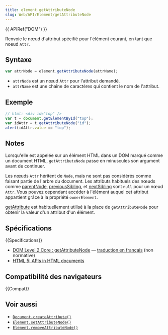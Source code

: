 ```yaml
---
title: element.getAttributeNode
slug: Web/API/Element/getAttributeNode
---
```


{{ APIRef("DOM") }}

Renvoie le nœud d'attribut spécifié pour l'élément courant, en tant que noeud `Attr`.

## Syntaxe

```js
var attrNode = element.getAttributeNode(attrName);
```

- `attrNode` est un nœud `Attr` pour l'attribut demandé.
- `attrName` est une chaîne de caractères qui contient le nom de l'attribut.

## Exemple

```js
// html: <div id="top" />
var t = document.getElementById("top");
var idAttr = t.getAttributeNode("id");
alert(idAttr.value == "top");
```

## Notes

Lorsqu'elle est appelée sur un élément HTML dans un DOM marqué comme un document HTML, `getAttributeNode` passe en minuscules son argument avant de continuer.

Les nœuds `Attr` héritent de `Node`, mais ne sont pas considérés comme faisant partie de l'arbre du document. Les attributs habituels des nœuds comme [parentNode](/fr/docs/Web/API/Node/parentNode), [previousSibling](/fr/docs/Web/API/Node/previousSibling), et [nextSibling](/fr/docs/Web/API/Node/nextSibling) sont `null` pour un nœud `Attr`. Vous pouvez cependant accéder à l'élément auquel cet attribut appartient grâce à la propriété `ownerElement`.

[getAttribute](/fr/docs/Web/API/Element/getAttribute) est habituellement utilisé à la place de `getAttributeNode` pour obtenir la valeur d'un attribut d'un élément.

## Spécifications

{{Specifications}}

- [DOM Level 2 Core&nbsp;: getAttributeNode](https://www.w3.org/TR/DOM-Level-2-Core/core.html#ID-217A91B8) — [traduction en français](http://www.yoyodesign.org/doc/w3c/dom2-core/core.html#ID-217A91B8) (non normative)
- [HTML 5: APIs in HTML documents](https://www.whatwg.org/specs/web-apps/current-work/multipage/dom.html#apis-in-html-documents)

## Compatibilité des navigateurs

{{Compat}}

## Voir aussi

- [`Document.createAttribute()`](/fr/docs/Web/API/Document/createAttribute)
- [`Element.setAttributeNode()`](/fr/docs/Web/API/Element/setAttributeNode)
- [`Element.removeAttributeNode()`](/fr/docs/Web/API/Element/removeAttributeNode)
